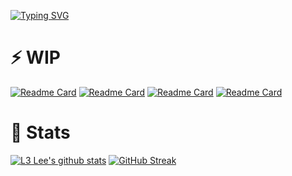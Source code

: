 [![Typing SVG](https://readme-typing-svg.herokuapp.com?font=Fira+Code&size=25&pause=1000&color=24F737&random=false&width=615&height=40&lines=Welcome;Checkout+what+I'm+working+on;Reach+out!+I+love+Tech+Chats;coinhead+on+Discord)](https://git.io/typing-svg)

# ⚡ WIP

[![Readme Card](https://github-readme-stats.vercel.app/api/pin/?username=Lrennard&repo=ansible&theme=dark)](https://github.com/Lrennard/ansible)
[![Readme Card](https://github-readme-stats.vercel.app/api/pin/?username=Lrennard&repo=k8s-apps&theme=dark)](https://github.com/Lrennard/k8s-apps)
[![Readme Card](https://github-readme-stats.vercel.app/api/pin/?username=Lrennard&repo=bskyBot&theme=dark)](https://github.com/Lrennard/bskyBot)
[![Readme Card](https://github-readme-stats.vercel.app/api/pin/?username=Lrennard&repo=Templates&theme=dark)](https://github.com/Lrennard/Templates)

# 💾 Stats

[![L3 Lee's github stats](https://github-readme-stats.vercel.app/api?username=Lrennard&show_icons=true&count_private=true&theme=dark)](https://l3lee.com/github)
[![GitHub Streak](https://github-readme-streak-stats.herokuapp.com/?user=Lrennard&theme=dark&count_private=true&theme=dark)](https://l3lee.com/github)
<!--
**Lrennard/Lrennard** is a ✨ _special_ ✨ repository because its `README.md` (this file) appears on your GitHub profile.

Here are some ideas to get you started:

- 🔭 I’m currently working on ...
- 🌱 I’m currently learning ...
- 👯 I’m looking to collaborate on ...
- 🤔 I’m looking for help with ...
- 💬 Ask me about ...
- 📫 How to reach me: ...
- 😄 Pronouns: ...
- ⚡ Fun fact: ...
-->
